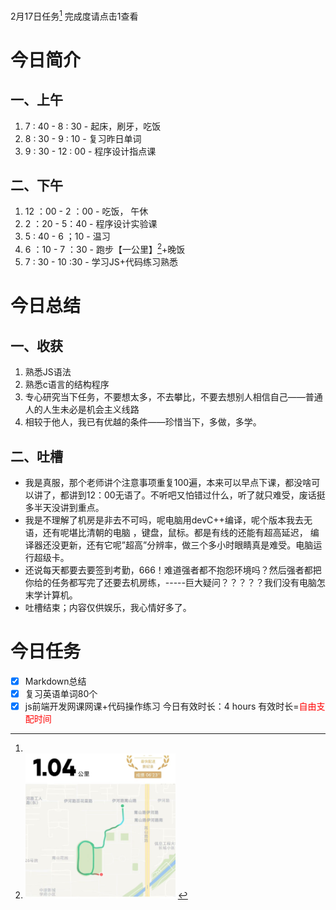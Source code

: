 <a herf="">2月17日任务[^1]</a> 完成度请点击1查看
# <font face="仿宋">今日简介 </font>
## <font face="楷体"> 一、上午</font>
1. 7 : 40 - 8 : 30 - 起床，刷牙，吃饭
2. 8 : 30 - 9 : 10 - 复习昨日单词
3. 9 : 30 - 12 : 00 - 程序设计指点课 

## <font face="楷体"> 二、下午</font>
1. 12 ：00 - 2 ：00 - 吃饭， 午休
2. 2 ：20 - 5：40 - 程序设计实验课
3. 5 : 40  - 6 ；10 - 温习
4. 6 ：10  - 7 ：30 - 跑步【一公里】[^2]+晚饭
5. 7 : 30 - 10 :30 - 学习JS+代码练习熟悉


# <font face="仿宋">今日总结 </font>
## <font face="楷体"> 一、收获</font>
1. 熟悉JS语法
2. 熟悉c语言的结构程序
3. 专心研究当下任务，不要想太多，不去攀比，不要去想别人相信自己——普通人的人生未必是机会主义线路
4. 相较于他人，我已有优越的条件——珍惜当下，多做，多学。

## <font face="楷体"> 二、吐槽</font>

  -  我是真服，那个老师讲个注意事项重复100遍，本来可以早点下课，都没啥可以讲了，都讲到12：00无语了。不听吧又怕错过什么，听了就只难受，废话挺多半天没讲到重点。
  -  我是不理解了机房是非去不可吗，呢电脑用devC++编译，呢个版本我去无语，还有呢堪比清朝的电脑 ，键盘，鼠标。都是有线的还能有超高延迟，
   编译器还没更新，还有它呢”超高”分辨率，做三个多小时眼睛真是难受。电脑运行超级卡。
  - 还说每天都要去要签到考勤，666！难道强者都不抱怨环境吗？然后强者都把你给的任务都写完了还要去机房练，-----巨大疑问？？？？？我们没有电脑怎末学计算机。
  - 吐槽结束；内容仅供娱乐，我心情好多了。


# <font face="仿宋">今日任务 </font>
 [^1]:
   - [x] Markdown总结
   - [x] 复习英语单词80个   
   - [x] js前端开发网课网课+代码操作练习
    今日有效时长：4 hours
    有效时长=<font color="red" face="仿宋" >自由支配时间</font>
[^2]:<img src="/img/ran_2-17.jpg" style="width:50%">

